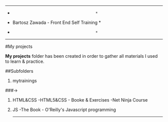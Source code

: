 ********************************************
*                                          *
* Bartosz Zawada - Front End Self Training *
*                                          *
********************************************

#My projects

**My projects** folder has been created in order to gather all materials I used to learn & practice.

##Subfolders
1. mytrainings

###->
1. HTML&CSS
    -HTML5&CSS - Booke & Exercises
    -Net Ninja Course
2. JS
    -The Book - O'Reilly's Javascript programming


    -------------------------------------------------------------------